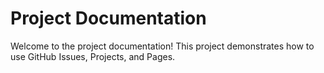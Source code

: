 # Project Documentation
Welcome to the project documentation!
This project demonstrates how to use GitHub Issues, Projects, and Pages.